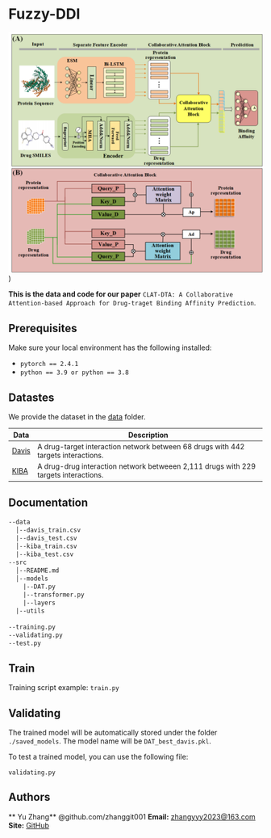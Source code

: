 # Fuzzy-DDI

![CLAT-DTA](https://github.com/zhanggit001/CLAT-DTA/blob/master/CLAT-DTA/src/CLAT-DTA.png))

**This is the data and code for our paper** `CLAT-DTA: A Collaborative Attention-based Approach for Drug-traget Binding Affinity Prediction`.

## Prerequisites

Make sure your local environment has the following installed:

* `pytorch == 2.4.1`
* `python == 3.9 or python == 3.8   `

## Datastes

We provide the dataset in the [data](data/) folder.

| Data | Description |
| --- | --- |
| [Davis](data/Davis/) | A drug-target interaction network between  68 drugs with 442 targets interactions. |
| [KIBA](data/KIBA/) | A drug-drug interaction network betweeen 2,111 drugs with 229 targets interactions. |

## Documentation

```
--data
  │--davis_train.csv
  |--davis_test.csv
  │--kiba_train.csv
  |--kiba_test.csv
--src
  │--README.md
  │--models
    |--DAT.py
    |--transformer.py
    |--layers
  |--utils

--training.py
--validating.py
--test.py
```

## Train

Training script example: `train.py`

## Validating

The trained model will be automatically stored under the folder `./saved_models`. The model name will be `DAT_best_davis.pkl`.

To test a trained model, you can use the following file:

```
validating.py
```



## Authors

** Yu Zhang** @github.com/zhanggit001 
**Email:** zhangyyy2023@163.com 
**Site:** [GitHub](https://github.com/zhanggit001)
